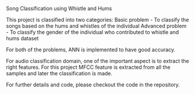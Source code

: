 

Song Classification using Whistle and Hums

This project is classified into two categories: Basic problem - To classify the songs based on the hums and whistles of the individual Advanced problem - To classify the gender of the individual who contributed to whistle and hums dataset

For both of the problems, ANN is implemented to have good accuracy.

For audio classification domain, one of the important aspect is to extract the right features. For this project MFCC feature is extracted from all the samples and later the classification is made.

For further details and code, please checkout the code in the repository.
